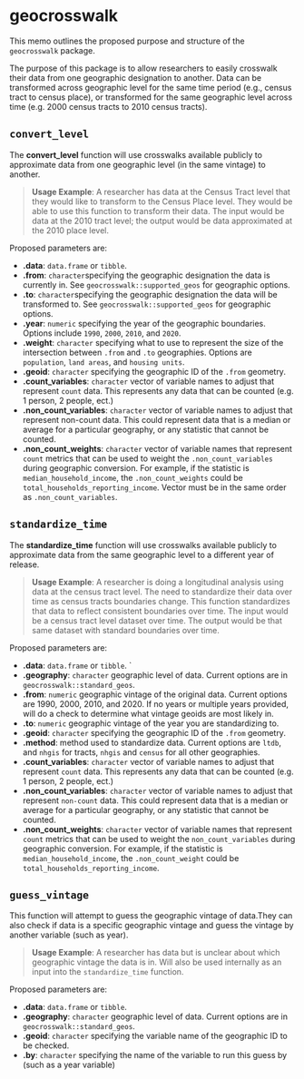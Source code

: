 # geocrosswalk

This memo outlines the proposed purpose and structure of the `geocrosswalk` package.

The purpose of this package is to allow researchers to easily crosswalk their data from one geographic designation to another. Data can be transformed across geographic level for the same time period (e.g., census tract to census place), or transformed for the same geographic level across time (e.g. 2000 census tracts to 2010 census tracts).

## `convert_level`

The **convert_level** function will use crosswalks available publicly to approximate data from one geographic level (in the same vintage) to another. 
	
> **Usage Example**: A researcher has data at the Census Tract level that they would like to transform to the Census Place level. They would be able to use this function to transform their data. The input would be data at the 2010 tract level; the output would be data approximated at the 2010 place level.


Proposed parameters are:

  - **.data**: `data.frame` or `tibble`. 
  - **.from**: `character`specifying the geographic designation the data is currently in. See `geocrosswalk::supported_geos` for geographic options.
  - **.to**: `character`specifying the geographic designation the data will be transformed to. See `geocrosswalk::supported_geos`  for geographic options.
  - **.year**: `numeric` specifying the year of the geographic boundaries. Options include `1990`, `2000`, `2010`, and `2020`. 
  - **.weight**: `character` specifying what to use to represent the size of the intersection between `.from` and `.to` geographies. Options are `population`, `land areas`, and `housing units`. 
  - **.geoid**: `character` specifying the geographic ID of the `.from` geometry. 
  - **.count_variables**: `character` vector of variable names to adjust that represent `count` data. This represents any data that can be counted (e.g. 1 person, 2 people, ect.)
  - **.non_count_variables**: `character` vector of variable names to adjust that represent non-count data. This could represent data that is a median or average for a particular geography, or any statistic that cannot be counted. 
  - **.non_count_weights**: `character` vector of variable names that represent `count` metrics that can be used to weight the `.non_count_variables` during geographic conversion. For example, if the statistic is `median_household_income`, the `.non_count_weights` could be `total_households_reporting_income`. Vector must be in the same order as `.non_count_variables`.


## `standardize_time`

The **standardize_time** function will use crosswalks available publicly to approximate data from the same geographic level to a different year of release. 

> **Usage Example**: A researcher is doing a longitudinal analysis using data at the census tract level. The need to standardize their data over time as census tracts boundaries change. This function standardizes that data to reflect consistent boundaries over time. The input would be a census tract level dataset over time. The output would be that same dataset with standard boundaries over time.

Proposed parameters are:

- **.data**: `data.frame` or `tibble`.  `
- **.geography**: `character` geographic level of data. Current options are in `geocrosswalk::standard_geos`.
- **.from**: `numeric` geographic vintage of the original data. Current options are 1990, 2000, 2010, and 2020. If no years or multiple years provided, will do a check to determine what vintage geoids are most likely in.
- **.to**: `numeric` geographic vintage of the year you are standardizing to. 
- **.geoid**: `character` specifying the geographic ID of the `.from` geometry. 
- **.method**: method used to standardize data. Current options are `ltdb`, and `nhgis` for tracts, `nhgis` and `census` for all other geographies.
- **.count_variables**: `character` vector of variable names to adjust that represent `count` data. This represents any data that can be counted (e.g. 1 person, 2 people, ect.)
- **.non_count_variables**: `character` vector of variable names to adjust that represent `non-count` data. This could represent data that is a median or average for a particular geography, or any statistic that cannot be counted. 
 - **.non_count_weights**: `character` vector of variable names that represent `count` metrics that can be used to weight the `non_count_variables` during geographic conversion. For example, if the statistic is `median_household_income`, the `.non_count_weight` could be `total_households_reporting_income`.

## `guess_vintage`

This function will attempt to guess the geographic vintage of data.They can also check if data is a specific geographic vintage and guess the vintage by another variable (such as year).

> **Usage Example**: A researcher has data but is unclear about which geographic vintage the data is in. Will also be used internally as an input into the `standardize_time` function.

Proposed parameters are:

- **.data**: `data.frame` or `tibble`.  
- **.geography**: `character` geographic level of data. Current options are in `geocrosswalk::standard_geos`.
- **.geoid**: `character` specifying the variable name of the geographic ID to be checked.  
- **.by**: `character` specifying the name of the variable to run this guess by (such as a year variable)


